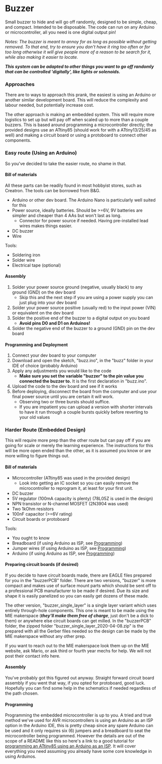 # Buzzer
Small buzzer to hide and will go off randomly, designed to be simple, cheap, and compact. Intended to be disposable.
The code can run on any Arduino or microcontroller, all you need is one digital output pin!

_Notes: The buzzer is meant to annoy for as long as possible without getting removed. To that end, try to ensure you don't have it ring too often or for too long otherwise it will give people more of a reason to be search for it, while also making it easier to locate._

**_This system can be adapted to other things you want to go off randomly that can be controlled 'digitally', like lights or solenoids._**

### Approaches
There are to ways to approach this prank, the easiest is using an Arduino or another similar development board. This will reduce the complexity and labour needed, but potentially increase cost.

The other approach is making an embedded system. This will require more logistics to set up but will pay off when scaled up to more than a couple buzzers. This is based around programming a microcontroller directly; the provided designs use an ATtiny85 (should work for with a ATtiny13/25/45 as well) and making a circuit board or using a protoboard to connect other components.

### Easy route (Using an Arduino)
So you've decided to take the easier route, no shame in that.

#### Bill of materials
All these parts can be readily found in most hobbyist stores, such as Creatron. The tools can be borrowed from B&G.
- Arduino or other dev board. The Arduino Nano is particularly well suited for this
- Power source, ideally batteries. Should be >=6V, 9V batteries are simpler and cheaper than 4 AAs but won't last as long.
  - Connector for power source if needed. Having pre-installed lead wires makes things easier.
- DC buzzer
- Wire

Tools:
- Soldering iron
- Solder wire
- Electrical tape (optional)

#### Assembly
1. Solder your power source ground (negative, usually black) to any ground (GND) on the dev board
   - Skip this and the next step if you are using a power supply you can just plug into your dev board
2. Solder your power source positive (usually red) to the input power (VIN) or equivalent on the dev board
3. Solder the positive end of the buzzer to a digital output on you board
   - **Avoid pins D0 and D1 on Arduinos!**
4. Solder the negative end of the buzzer to a ground (GND) pin on the dev board

#### Programming and Deployment
1. Connect your dev board to your computer
2. Download and open the sketch, "buzz.ino", in the "buzz" folder in your IDE of choice (probably Arduino)
3. Apply any adjustments you would like to the code
   - **Make sure you set the variable "buzzer" to the pin value you connected the buzzer to.** It is the first declaration in "buzz.ino".
4. Upload the code to the dev board and see if it works
5. Before deploying, disconnect the board from the computer and use your final power source until you are certain it will work.
   - Observing two or three bursts should suffice.
   - If you are impatient you can upload a version with shorter intervals to have it run through a couple bursts quickly before reverting to your old values

### Harder Route (Embedded Design)
This will require more prep than the other route but can pay off if you are going for scale or merely the learning experience. The instructions for this will be more open ended than the other, as it is assumed you know or are more willing to figure things out.

#### Bill of materials
- Microcontroller (ATtiny85 was used in the provided design)
  - Look into getting an IC socket so you can easily remove the microcontroller to reprogram it, at least for your first unit.
- DC buzzer
- 5V regulator (100mA capacity is plenty) (78L05Z is used in the design)
- NPN transistor or N-channel MOSFET (2N3904 was used)
- Two 1kOhm resistors
- 100nF capacitor (>=6V rating)
- Circuit boards or protoboard

Tools:
- You ought to know
- Breadboard (if using Arduino as ISP, see [Programming](#programming))
- Jumper wires (if using Arduino as ISP, see [Programming](#programming))
- Arduino (if using Arduino as ISP, see [Programming](#programming))

#### Preparing circuit boards (if desired)
If you decide to have circuit boards made, there are EAGLE files prepared for you in the "buzzerPCB" folder. There are two versions, "buzzer" is more compact and makes use of surface mount parts which should be sent off to a professional PCB manufacturer to be made if desired. Due its size and shape it is easily panelized so you can easily get dozens of these made.

The other version, "buzzer_single_layer" is a single layer variant which uses entirely through-hole components. This one is meant to be made using the MIE makerspace (**_they'll make them free of charge_**, just don't be a dick to them) or anywhere else circuit boards can get milled. In the "buzzerPCB" folder, the zipped folder "buzzer_single_layer_2020-04-08.zip" is the prepared with all the Gerber files needed so the design can be made by the MIE makerspace without any other prep.

If you want to reach out to the MIE makerspace look them up on the MIE website, ask Mario, or ask third or fourth year mechs for help. We will not post their contact info here.

#### Assembly
You've probably got this figured out anyway. Straight forward circuit board assembly if you went that way, if you opted for protoboard, good luck. Hopefully you can find some help in the schematics if needed regardless of the path chosen.

#### Programming
Programming the embedded microcontroller is up to you. A tried and true method we've used for AVR microcontrollers is using an Arduino as an ISP option in the Arduino IDE, this is pretty cheap since any spare Arduino can be used and it only requires six (6) jumpers and a breadboard to seat the microcontroller being programmed. However the details are out of the scope of a README like this so here's a link to a good tutorial for [programming an ATtiny85 using an Arduino as an ISP](https://create.arduino.cc/projecthub/arjun/programming-attiny85-with-arduino-uno-afb829). It will cover everything you need assuming you already have some core knowledge in using Arduinos.
